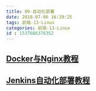 ```yaml
---
title: 09-自动化部署
date: 2018-07-06 16:39:25
tags: 前端-13-Linux
categories: 前端-13-Linux
id : 1537686376352
---
```

## [Docker与Nginx教程](https://note.youdao.com/share/?id=f32aee796b06882786e1149d2043da17&type=note#/)

## [Jenkins自动化部署教程](https://note.youdao.com/share/?id=e2c3d71a744d5ca3c999648dacb7206c&type=note#/)